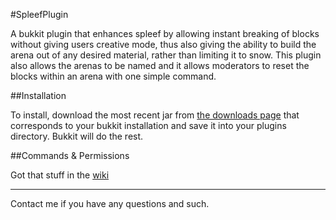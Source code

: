 #SpleefPlugin

A bukkit plugin that enhances spleef by allowing instant breaking of blocks without giving users creative mode, thus also giving the ability to build the arena out of any desired material, rather than limiting it to snow. This plugin also allows the arenas to be named and it allows moderators to reset the blocks within an arena with one simple command.

##Installation

To install, download the most recent jar from [the downloads page](http://adf.ly/Mewh5) that corresponds to your bukkit installation and save it into your plugins directory. Bukkit will do the rest.  

##Commands & Permissions

Got that stuff in the [wiki](https://github.com/evan1026/SpleefPlugin/wiki)

***

Contact me if you have any questions and such.
